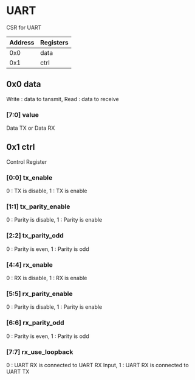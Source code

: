 # UART
CSR for UART

| Address | Registers |
|---------|-----------|
|0x0|data|
|0x1|ctrl|

## 0x0 data
Write : data to tansmit, Read : data to receive

### [7:0] value
Data TX or Data RX

## 0x1 ctrl
Control Register

### [0:0] tx_enable
0 : TX is disable, 1 : TX is enable

### [1:1] tx_parity_enable
0 : Parity is disable, 1 : Parity is enable

### [2:2] tx_parity_odd
0 : Parity is even, 1 : Parity is odd

### [4:4] rx_enable
0 : RX is disable, 1 : RX is enable

### [5:5] rx_parity_enable
0 : Parity is disable, 1 : Parity is enable

### [6:6] rx_parity_odd
0 : Parity is even, 1 : Parity is odd

### [7:7] rx_use_loopback
0 : UART RX is connected to UART RX Input, 1 : UART RX is connected to UART TX

